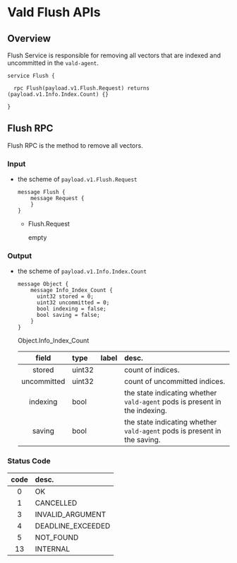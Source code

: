 # Vald Flush APIs

## Overview

Flush Service is responsible for removing all vectors that are indexed and uncommitted in the `vald-agent`.

```rpc
service Flush {

  rpc Flush(payload.v1.Flush.Request) returns (payload.v1.Info.Index.Count) {}

}
```

## Flush RPC

Flush RPC is the method to remove all vectors.

### Input

- the scheme of `payload.v1.Flush.Request`

  ```rpc
  message Flush {
      message Request {
      }
  }
  ```

  - Flush.Request

    empty

### Output

- the scheme of `payload.v1.Info.Index.Count`

  ```rpc
  message Object {
      message Info_Index_Count {
        uint32 stored = 0;
        uint32 uncommitted = 0;
        bool indexing = false;
        bool saving = false;
      }
  }
  ```

  Object.Info_Index_Count

  |    field    | type   | label | desc.                                                                      |
  | :---------: | :----- | :---- | :------------------------------------------------------------------------- |
  |   stored    | uint32 |       | count of indices.                                                          |
  | uncommitted | uint32 |       | count of uncommitted indices.                                              |
  |  indexing   | bool   |       | the state indicating whether `vald-agent` pods is present in the indexing. |
  |   saving    | bool   |       | the state indicating whether `vald-agent` pods is present in the saving.   |

### Status Code

| code | desc.             |
| :--: | :---------------- |
|  0   | OK                |
|  1   | CANCELLED         |
|  3   | INVALID_ARGUMENT  |
|  4   | DEADLINE_EXCEEDED |
|  5   | NOT_FOUND         |
|  13  | INTERNAL          |
